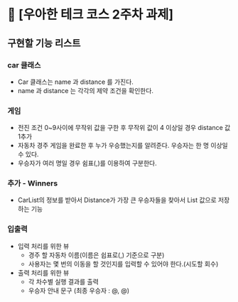 # 🚀 [우아한 테크 코스 2주차 과제]

## 구현할 기능 리스트

### car 클래스 
* Car 클래스는 name 과 distance 를 가진다.
* name 과 distance 는 각각의 제약 조건을 확인한다.

### 게임
* 전진 조건 0~9사이에 무작위 값을 구한 후 무작위 값이 4 이상일 경우 distance 값 1추가
* 자동차 경주 게임을 완료한 후 누가 우승했는지를 알려준다. 우승자는 한 명 이상일 수 있다.
* 우승자가 여러 명일 경우 쉼표(,)를 이용하여 구분한다.

### 추가 - Winners 
* CarList의 정보를 받아서 Distance가 가장 큰 우승자들을 찾아서 List 값으로 저장하는 기능
  
### 입출력
* 입력 처리를 위한 뷰
  * 경주 할 자동차 이름(이름은 쉽표로(,) 기준으로 구분)
  * 사용자는 몇 번의 이동을 할 것인지를 입력할 수 있어야 한다.(시도할 회수)
* 출력 처리를 위한 뷰
  * 각 차수별 실행 결과를 출력 
  * 우승자 안내 문구 (최종 우승자 : @, @)



